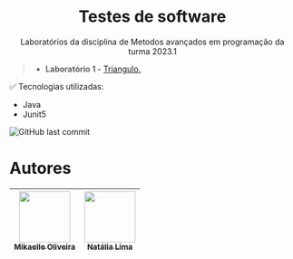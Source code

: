 <h1 align="center"> Testes de software </h1>
<p align="center"> Laboratórios da disciplina de Metodos avançados em programação da turma 2023.1 </p>

> - **Laboratório 1 -**  [Triangulo.](https://github.com/Mikaelle-S/MAP/tree/main/Triangle)



:white_check_mark: Tecnologias utilizadas:

- Java
- Junit5

![GitHub last commit](https://img.shields.io/github/last-commit/mikaelle-s/MAP?color=blueviolet&style=for-the-badge)

# Autores

| [<img src="https://avatars.githubusercontent.com/Mikaelle-S" width=90><br><sub>Mikaelle Oliveira</sub>](https://github.com/Mikaelle-S) |  [<img src="https://avatars.githubusercontent.com/NattLima" width=90><br><sub>Natália Lima</sub>](https://github.com/NattLima)  |
| :---: | :---: |

